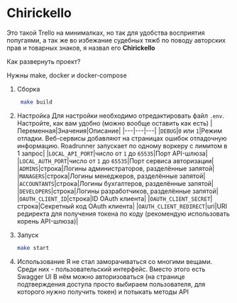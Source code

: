 # Chirickello

Это такой Trello на минималках, но так для удобства восприятия попугаями, а так же во избежание судебных тяжб 
по поводу авторских прав и товарных знаков, я назвал его **Chirickello** 

Как развернуть проект?

Нужны make, docker и docker-compose

1. Сборка
   ```bash
    make build
   ```

2. Настройка
    Для настройки необходимо отредактировать файл `.env`. Настройте, как вам удобно (можно вообще оставить как есть)
    |Переменная|Значения|Описание|
    |---|---|---|
    |`DEBUG`|`0` или `1`|Режим отладки. Веб-сервисы добавляют на страницах ошибок отладочную информацию. Roadrunner запускает по одному воркеру с лимитом в 1 запрос|
    |`LOCAL_API_PORT`|число от `1` до `65535`|Порт API-шлюза|
    |`LOCAL_AUTH_PORT`|число от `1` до `65535`|Порт сервиса авторизации|
    |`ADMINS`|строка|Логины администраторов, разделённые запятой|
    |`MANAGERS`|строка|Логины менеджеров, разделённые запятой|
    |`ACCOUNTANTS`|строка|Логины бухгалтеров, разделённые запятой|
    |`DEVELOPERS`|строка|Логины разработчиков, разделённые запятой|
    |`OAUTH_CLIENT_ID`|строка|ID OAuth клиента|
    |`OAUTH_CLIENT_SECRET`|строка|Секретный код OAuth клиента|
    |`OAUTH_CLIENT_REDIRECT`|uri|URI редиректа для получения токена по коду (рекомендую использовать корень API-шлюза)|

3. Запуск
    ```bash
    make start
   ```

4. Использование
    Я не стал заморачиваться со многими вещами. Среди них - пользовательский интерфейс. Вместо этого есть Swagger UI 
    В нём можно авторизоваться (на странице подтверждения доступа просто выбираем пользователя, 
    для которого нужно получить токен) и потыкать методы API